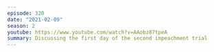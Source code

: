 ```yaml
---
episode: 320
date: "2021-02-09"
season: 2
youtube: https://www.youtube.com/watch?v=AAobz87tpeA
summary: Discussing the first day of the second impeachment trial
---
```

